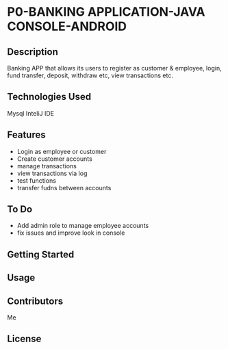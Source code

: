 # P0-BANKING APPLICATION-JAVA CONSOLE-ANDROID

## Description


Banking APP that allows its users to register as customer & employee, login, fund transfer, deposit, withdraw etc, view transactions etc.


## Technologies Used

Mysql
InteliJ IDE


## Features

* Login as employee or customer
* Create customer accounts
* manage transactions
* view transactions via log
* test functions
* transfer fudns between accounts

## To Do

* Add admin role to manage employee accounts
* fix issues and improve look in console

## Getting Started

## Usage


## Contributors
Me


## License
